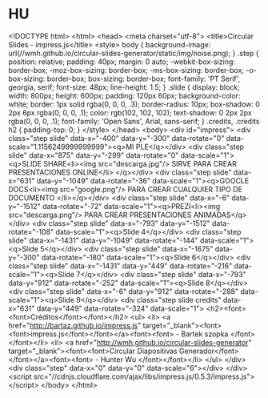 # HU
&lt;!DOCTYPE html> &lt;html> &lt;head> &lt;meta charset="utf-8"> &lt;title>Circular Slides - impress.js&lt;/title> &lt;style> body {   background-image: url(//wmh.github.io/circular-slides-generator/static/img/noise.png); } .step {     position: relative;     padding: 40px;     margin: 0 auto;     -webkit-box-sizing: border-box;     -moz-box-sizing:    border-box;     -ms-box-sizing:     border-box;     -o-box-sizing:      border-box;     box-sizing:         border-box;     font-family: 'PT Serif', georgia, serif;     font-size: 48px;     line-height: 1.5; } .slide {   display: block;   width: 800px;   height: 600px;   padding: 120px 60px;   background-color: white;   border: 1px solid rgba(0, 0, 0, .3);   border-radius: 10px;   box-shadow: 0 2px 6px rgba(0, 0, 0, .1);   color: rgb(102, 102, 102);   text-shadow: 0 2px 2px rgba(0, 0, 0, .1);   font-family: 'Open Sans', Arial, sans-serif; } .credits, .credits h2 {   padding-top: 0; } &lt;/style> &lt;/head> &lt;body> &lt;div id="impress"> &lt;div class="step slide" data-x="-400" data-y="-300" data-rotate="0" data-scale="1.1156249999999999">&lt;q>MI PLE&lt;/q>&lt;/div> &lt;div class="step slide" data-x="875" data-y="-299" data-rotate="0" data-scale="1">&lt;q>SLIDE SHARE&lt;li>&lt;img src="descarga.jpg"/> SIRVE PARA CREAR PRESENTACIONES ONLINE&lt;/li>  &lt;/q>&lt;/div> &lt;div class="step slide" data-x="631" data-y="-1049" data-rotate="-36" data-scale="1">&lt;q>GOOCLE DOCS&lt;li>&lt;img src="google.png"/> PARA CREAR CUALQUIER TIPO DE DOCUMENTO &lt;/li>&lt;/q>&lt;/div> &lt;div class="step slide" data-x="-6" data-y="-1512" data-rotate="-72" data-scale="1">&lt;q>PREZI&lt;li>&lt;img src="descarga.png"/> PARA CREAR PRESENTACIONES ANIMADAS&lt;/q>&lt;/div> &lt;div class="step slide" data-x="-793" data-y="-1512" data-rotate="-108" data-scale="1">&lt;q>Slide 4&lt;/q>&lt;/div> &lt;div class="step slide" data-x="-1431" data-y="-1049" data-rotate="-144" data-scale="1">&lt;q>Slide 5&lt;/q>&lt;/div> &lt;div class="step slide" data-x="-1675" data-y="-300" data-rotate="-180" data-scale="1">&lt;q>Slide 6&lt;/q>&lt;/div> &lt;div class="step slide" data-x="-1431" data-y="449" data-rotate="-216" data-scale="1">&lt;q>Slide 7&lt;/q>&lt;/div> &lt;div class="step slide" data-x="-793" data-y="912" data-rotate="-252" data-scale="1">&lt;q>Slide 8&lt;/q>&lt;/div> &lt;div class="step slide" data-x="-6" data-y="912" data-rotate="-288" data-scale="1">&lt;q>Slide 9&lt;/q>&lt;/div> &lt;div class="step slide credits" data-x="631" data-y="449" data-rotate="-324" data-scale="1">     &lt;h2>&lt;font>&lt;font>Créditos&lt;/font>&lt;/font>&lt;/h2>     &lt;ul>       &lt;li>         &lt;a href="http://bartaz.github.io/impress.js" target="_blank">&lt;font>&lt;font>impress.js&lt;/font>&lt;/font>&lt;/a>&lt;font>&lt;font> - Bartek szopka       &lt;/font>&lt;/font>&lt;/li>       &lt;li>         &lt;a href="http://wmh.github.io/circular-slides-generator" target="_blank">&lt;font>&lt;font>Circular Diapositivas Generador&lt;/font>&lt;/font>&lt;/a>&lt;font>&lt;font> - Hunter Wu       &lt;/font>&lt;/font>&lt;/li>     &lt;/ul>   &lt;/div> &lt;div class="step" data-x="0" data-y="0" data-scale="6">&lt;/div> &lt;/div> &lt;script src="//cdnjs.cloudflare.com/ajax/libs/impress.js/0.5.3/impress.js">&lt;/script> &lt;/body> &lt;/html>
